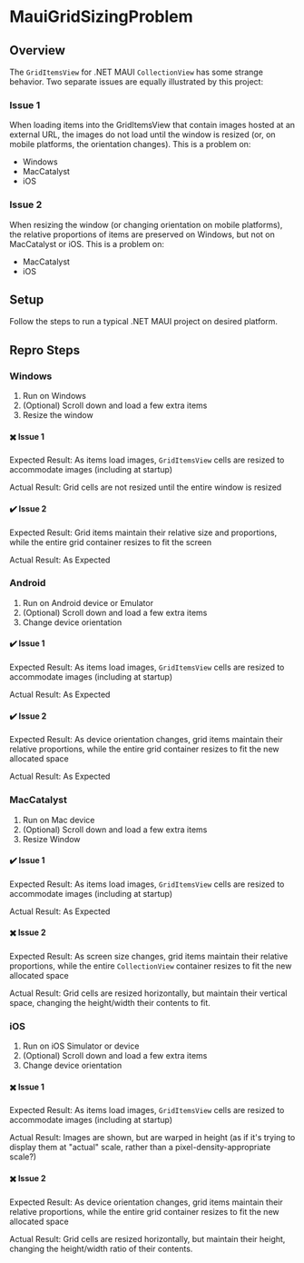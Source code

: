 # MauiGridSizingProblem
## Overview
The `GridItemsView` for .NET MAUI `CollectionView` has some strange behavior. Two separate issues are equally illustrated by this project:
### Issue 1
When loading items into the GridItemsView that contain images hosted at an external URL, the images do not load until the window is resized (or, on mobile platforms, the orientation changes).
This is a problem on:
- Windows
- MacCatalyst
- iOS

### Issue 2
When resizing the window (or changing orientation on mobile platforms), the relative proportions of items are preserved on Windows, but not on MacCatalyst or iOS.
This is a problem on:
- MacCatalyst
- iOS

## Setup
Follow the steps to run a typical .NET MAUI project on desired platform.

## Repro Steps
### Windows
1. Run on Windows
2. (Optional) Scroll down and load a few extra items
3. Resize the window

#### ✖️ Issue 1
Expected Result: As items load images, `GridItemsView` cells are resized to accommodate images (including at startup)

Actual Result: Grid cells are not resized until the entire window is resized

#### ✔️ Issue 2
Expected Result: Grid items maintain their relative size and proportions, while the entire grid container resizes to fit the screen

Actual Result: As Expected

### Android
1. Run on Android device or Emulator
2. (Optional) Scroll down and load a few extra items
3. Change device orientation

#### ✔️ Issue 1
Expected Result: As items load images, `GridItemsView` cells are resized to accommodate images (including at startup)

Actual Result: As Expected

#### ✔️ Issue 2
Expected Result: As device orientation changes, grid items maintain their relative proportions, while the entire grid container resizes to fit the new allocated space

Actual Result: As Expected

### MacCatalyst
1. Run on Mac device
2. (Optional) Scroll down and load a few extra items
3. Resize Window

#### ✔️ Issue 1
Expected Result: As items load images, `GridItemsView` cells are resized to accommodate images (including at startup)

Actual Result: As Expected

#### ✖️ Issue 2
Expected Result: As screen size changes, grid items maintain their relative proportions, while the entire `CollectionView` container resizes to fit the new allocated space

Actual Result: Grid cells are resized horizontally, but maintain their vertical space, changing the height/width their contents to fit.

### iOS
1. Run on iOS Simulator or device
2. (Optional) Scroll down and load a few extra items
3. Change device orientation

#### ✖️ Issue 1
Expected Result: As items load images, `GridItemsView` cells are resized to accommodate images (including at startup)

Actual Result: Images are shown, but are warped in height (as if it's trying to display them at "actual" scale, rather than a pixel-density-appropriate scale?)

#### ✖️ Issue 2
Expected Result: As device orientation changes, grid items maintain their relative proportions, while the entire grid container resizes to fit the new allocated space

Actual Result: Grid cells are resized horizontally, but maintain their height, changing the height/width ratio of their contents.
